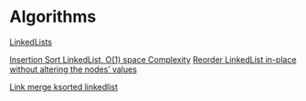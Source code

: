 # Algorithms

 
[LinkedLists](https://github.com/nimmyissac/Algorithms/tree/master/InterviewBits/LinkedList)

[Insertion Sort LinkedList, O(1) space Complexity](https://github.com/nimmyissac/Algorithms/blob/master/InterviewBits/LinkedList/insertionSortLinkedList.js)
[Reorder LinkedList in-place without altering the nodes’ values](https://github.com/nimmyissac/Algorithms/blob/master/InterviewBits/LinkedList/reOrder.js)


[Link merge ksorted linkedlist](https://github.com/nimmyissac/Algorithms/blob/master/InterviewBits/Heaps%20and%20Maps/mergeKSortedLinkedList.java)

